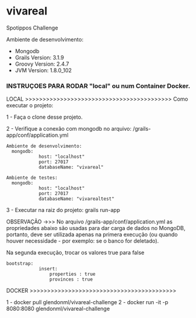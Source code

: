 # vivareal
Spotippos Challenge

Ambiente de desenvolvimento:
- Mongodb
- Grails Version: 3.1.9
- Groovy Version: 2.4.7
- JVM Version: 1.8.0_102

### INSTRUÇOES PARA RODAR "local" ou num Container Docker.

LOCAL >>>>>>>>>>>>>>>>>>>>>>>>>>>>>>>>>>>>>>>>>> 
Como executar o projeto:

1 - Faça o clone desse projeto.

2 - Verifique a conexão com mongodb no arquivo: /grails-app/conf/application.yml

    Ambiente de desenvolvimento:
      mongodb:
                host: "localhost"
                port: 27017
                databaseName: "vivareal"
                
    Ambiente de testes:
      mongodb:
                host: "localhost"
                port: 27017
                databaseName: "vivarealtest"
                
3 - Executar na raiz do projeto: grails run-app

OBSERVAÇÃO ->>>
No arquivo /grails-app/conf/application.yml as propriedades abaixo são usadas para dar carga de dados no MongoDB, portanto, deve ser utilizada apenas na primera execução (ou quando houver necessidade - por exemplo: se o banco for deletado).

Na segunda execução, trocar os valores true para false


    bootstrap:
                insert:
                    properties : true
                    provinces : true


DOCKER >>>>>>>>>>>>>>>>>>>>>>>>>>>>>>>>>>>>>>>>>>

1 - docker pull glendonml/vivareal-challenge
2 - docker run -it -p 8080:8080 glendonml/vivareal-challenge
